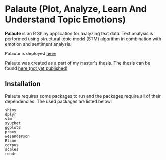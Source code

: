 # Palaute (Plot, Analyze, Learn And Understand Topic Emotions)

**Palaute** is an R Shiny application for analyzing text data. Text analysis is performed using
structural topic model (STM) algorithm in combination with emotion and sentiment analysis.

Palaute is deployed [here](http://86.50.253.215/)

Palaute was created as a part of my master's thesis. The thesis can be found [here (not yet published)](#!)

## Installation
Palaute requires some packages to run and the packages require all of their dependencies. The used packages are listed below:
```
shiny
dplyr
stm
syuzhet
ggplot2
proxy
wesanderson
Rtsne
corpus
scales
readr
```